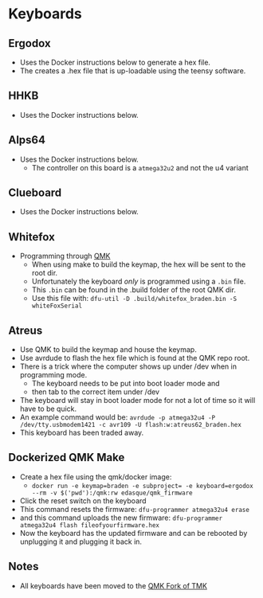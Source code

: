 # Keyboards

## Ergodox

* Uses the Docker instructions below to generate a hex file.
* The creates a .hex file that is up-loadable using the teensy software.

## HHKB

* Uses the Docker instructions below.

## Alps64

* Uses the Docker instructions below.
  * The controller on this board is a `atmega32u2` and not the u4 variant

## Clueboard

* Uses the Docker instructions below.

## Whitefox

* Programming through [QMK][4]
  * When using make to build the keymap, the hex will be sent to the root dir.
  * Unfortunately the keyboard _only_ is programmed using a `.bin` file.
  * This `.bin` can be found in the .build folder of the root QMK dir.
  * Use this file with: `dfu-util -D .build/whitefox_braden.bin -S whiteFoxSerial`

## Atreus

* Use QMK to build the keymap and house the keymap.
* Use avrdude to flash the hex file which is found at the QMK repo root.
* There is a trick where the computer shows up under /dev when in programming mode.
  * The keyboard needs to be put into boot loader mode and
  * then tab to the correct item under /dev
* The keyboard will stay in boot loader mode for not a lot of time so it will have to be quick.
* An example command would be: `avrdude -p atmega32u4 -P /dev/tty.usbmodem1421 -c avr109 -U flash:w:atreus62_braden.hex`
* This keyboard has been traded away.

## Dockerized QMK Make

* Create a hex file using the qmk/docker image:
  * `docker run -e keymap=braden -e subproject= -e keyboard=ergodox --rm -v $('pwd'):/qmk:rw edasque/qmk_firmware`
* Click the reset switch on the keyboard
* This command resets the firmware: `dfu-programmer atmega32u4 erase`
* and this command uploads the new firmware: `dfu-programmer atmega32u4 flash fileofyourfirmware.hex`
* Now the keyboard has the updated firmware and can be rebooted by unplugging it and plugging it back in.

## Notes

* All keyboards have been moved to the [QMK Fork of TMK][1]

[1]: https://github.com/qmk/qmk_firmware
[2]: https://www.massdrop.com/buy/the-whitefox-keyboard?quest-mode=open
[3]: http://input.club/configurator
[4]: https://github.com/tmk/whitefox
[docker]: http://localhost:4567/KeyboardProgramming#dockerized-qmk-make
